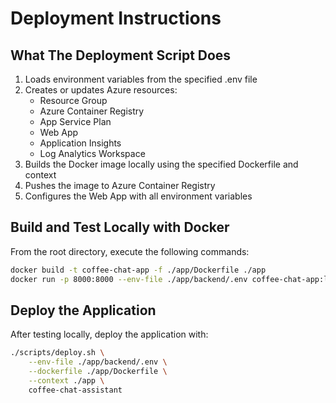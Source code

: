 # Deployment Instructions

## What The Deployment Script Does

1. Loads environment variables from the specified .env file
2. Creates or updates Azure resources:
   - Resource Group
   - Azure Container Registry
   - App Service Plan
   - Web App
   - Application Insights
   - Log Analytics Workspace
3. Builds the Docker image locally using the specified Dockerfile and context
4. Pushes the image to Azure Container Registry
5. Configures the Web App with all environment variables

## Build and Test Locally with Docker

From the root directory, execute the following commands:

```bash
docker build -t coffee-chat-app -f ./app/Dockerfile ./app
docker run -p 8000:8000 --env-file ./app/backend/.env coffee-chat-app:latest
```

## Deploy the Application

After testing locally, deploy the application with:

```bash
./scripts/deploy.sh \
    --env-file ./app/backend/.env \
    --dockerfile ./app/Dockerfile \
    --context ./app \
    coffee-chat-assistant
```
